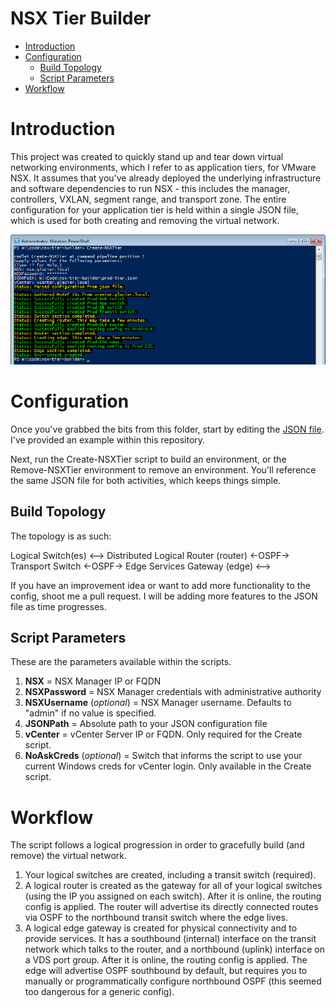 NSX Tier Builder
================

<!-- MarkdownTOC autolink=true bracket=round -->

- [Introduction](#introduction)
- [Configuration](#configuration)
	- [Build Topology](#build-topology)
	- [Script Parameters](#script-parameters)
- [Workflow](#workflow)

<!-- /MarkdownTOC -->

# Introduction

This project was created to quickly stand up and tear down virtual networking environments, which I refer to as application tiers, for VMware NSX. It assumes that you've already deployed the underlying infrastructure and software dependencies to run NSX - this includes the manager, controllers, VXLAN, segment range, and transport zone. The entire configuration for your application tier is held within a single JSON file, which is used for both creating and removing the virtual network.

![Create-NSXTier](https://github.com/WahlNetwork/nsx-tier-builder/blob/screenshots/create-nsx-tier.jpg)

# Configuration

Once you've grabbed the bits from this folder, start by editing the [JSON file](https://github.com/WahlNetwork/nsx-tier-builder/blob/master/prod-tier.json). I've provided an example within this repository.

Next, run the Create-NSXTier script to build an environment, or the Remove-NSXTier environment to remove an environment. You'll reference the same JSON file for both activities, which keeps things simple.

## Build Topology

The topology is as such:

Logical Switch(es) <--> Distributed Logical Router (router) <-OSPF-> Transport Switch <-OSPF-> Edge Services Gateway (edge) <-->

If you have an improvement idea or want to add more functionality to the config, shoot me a pull request. I will be adding more features to the JSON file as time progresses.

## Script Parameters

These are the parameters available within the scripts.

1. **NSX** = NSX Manager IP or FQDN
2. **NSXPassword** = NSX Manager credentials with administrative authority
5. **NSXUsername** (*optional*) = NSX Manager username. Defaults to "admin" if no value is specified.
3. **JSONPath** = Absolute path to your JSON configuration file
4. **vCenter** = vCenter Server IP or FQDN. Only required for the Create script.
6. **NoAskCreds** (*optional*) = Switch that informs the script to use your current Windows creds for vCenter login. Only available in the Create script.

# Workflow

The script follows a logical progression in order to gracefully build (and remove) the virtual network.

1. Your logical switches are created, including a transit switch (required).
2. A logical router is created as the gateway for all of your logical switches (using the IP you assigned on each switch). After it is online, the routing config is applied. The router will advertise its directly connected routes via OSPF to the northbound transit switch where the edge lives.
3. A logical edge gateway is created for physical connectivity and to provide services. It has a southbound (internal) interface on the transit network which talks to the router, and a northbound (uplink) interface on a VDS port group. After it is online, the routing config is applied. The edge will advertise OSPF southbound by default, but requires you to manually or programmatically configure northbound OSPF (this seemed too dangerous for a generic config).
